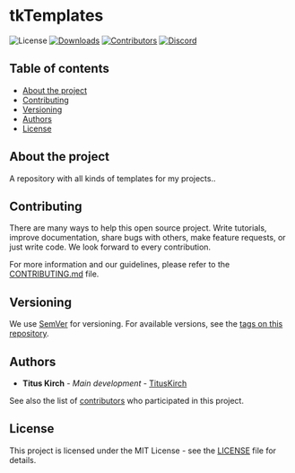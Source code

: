 # tkTemplates
<p align="center>
    <a href="https://github.com/TitusKirch/tkTemplates/blob/master/LICENSE"><img src="https://img.shields.io/github/license/TitusKirch/tkTemplates?label=License&labelColor=30363D&color=2FBF50" alt="License"></a>
    <a href="https://github.com/TitusKirch/tkTemplates/releases"><img src="https://img.shields.io/github/downloads/TitusKirch/tkTemplates/total?label=Downloads&labelColor=30363D&color=2FBF50" alt="Downloads"></a>
    <a href="https://github.com/TitusKirch/tkTemplates/graphs/contributors"><img src="https://img.shields.io/github/contributors/TitusKirch/tkTemplates?label=Contributors&labelColor=30363D&color=2FBF50" alt="Contributors"></a>
    <a href="https://discord.tkirch.dev"><img src="https://img.shields.io/discord/576562577769889805?label=Discord&labelColor=30363D&color=2FBF50&logoColor=959DA5&logo=Discord" alt="Discord"></a>
</p>

## Table of contents

* [About the project](#about-the-project)
* [Contributing](#contributing)
* [Versioning](#versioning)
* [Authors](#authors)
* [License](#license)

## About the project

A repository with all kinds of templates for my projects..

## Contributing
There are many ways to help this open source project. Write tutorials, improve documentation, share bugs with others, make feature requests, or just write code. We look forward to every contribution.

For more information and our guidelines, please refer to the [CONTRIBUTING.md](CONTRIBUTING.md) file.

## Versioning

We use [SemVer](http://semver.org/) for versioning. For available versions, see the [tags on this repository](https://github.com/TitusKirch/tkTemplates/tags). 

## Authors

* **Titus Kirch** - *Main development* - [TitusKirch](https://github.com/TitusKirch)

See also the list of [contributors](https://github.com/TitusKirch/tkTemplates/graphs/contributors) who participated in this project.

## License

This project is licensed under the MIT License - see the [LICENSE](LICENSE) file for details.

